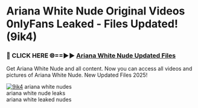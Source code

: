 # Ariana White Nude Original Videos 0nlyFans Leaked - Files Updated! (9ik4)

<h3>🔴 CLICK HERE 🌐==►► <a href="https://tinyurl.com/4mcuefdz" rel="nofollow">Ariana White Nude Updated Files</a></h3>

Get Ariana White Nude and all content. Now you can access all videos and pictures of Ariana White Nude. New Updated Files 2025!

[![9ik4](https://i.imgur.com/StAQSOY.gif)](https://tinyurl.com/4mcuefdz)
ariana white nudes<br>
ariana white nude leaks<br>
ariana white leaked nudes